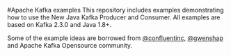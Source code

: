 #Apache Kafka examples
This repository includes examples demonstrating how to use the New Java Kafka Producer and Consumer.
All examples are based on Kafka 2.3.0 and Java 1.8+. 

Some of the example ideas are borrowed from [@confluentinc](https://github.com/confluentinc/examples/), [@gwenshap](https://github.com/gwenshap/kafka-examples) and Apache Kafka Opensource community.
